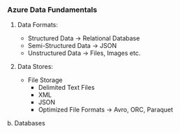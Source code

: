 ### Azure Data Fundamentals
1. Data Formats:
    - Structured Data -> Relational Database
    - Semi-Structured Data -> JSON
    - Unstructured Data -> Files, Images etc.

2. Data Stores:
    - File Storage
      * Delimited Text Files
      * XML
      * JSON
      * Optimized File Formats -> Avro, ORC, Paraquet
      

  b. Databases
